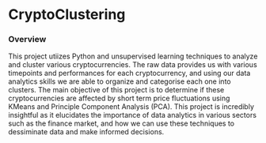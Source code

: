 # CryptoClustering
### Overview 
This project utiizes Python and unsupervised learning techniques to analyze and cluster various cryptocurrencies. The raw data provides us with various timepoints and performances for each cryptocurrency, and using our data analytics skills we are able to organize and categorise each one into clusters. The main objective of this project is to determine if these cryptocurrencies are affected by short term price fluctuations using KMeans and Principle Component Analysis (PCA). This project is incredibly insightful as it elucidates the importance of data analytics in various sectors such as the finance market, and how we can use these techniques to dessiminate data and make informed decisions.
